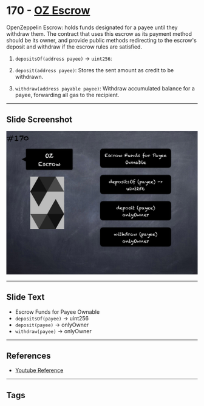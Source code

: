 # 170 - [OZ Escrow](OZ%20Escrow.md)
OpenZeppelin Escrow: holds funds designated for a payee until they withdraw them. The contract that uses this escrow as its payment method should be its owner, and provide public methods redirecting to the escrow's deposit and withdraw if the escrow rules are satisfied.

1.  `depositsOf(address payee)` → `uint256`: 
    
2.  `deposit(address payee)`: Stores the sent amount as credit to be withdrawn.
    
3.  `withdraw(address payable payee)`: Withdraw accumulated balance for a payee, forwarding all gas to the recipient.

___
## Slide Screenshot
![170.png](../../images/solidity201/170.png)
___
## Slide Text
- Escrow Funds for Payee Ownable
- `depositsOf(payee)` -> uint256
- `deposit(payee)` -> onlyOwner
- `withdraw(payee)` -> onlyOwner
___
## References
- [Youtube Reference](https://youtu.be/L_9Fk6HRwpU?t=669)
___
## Tags